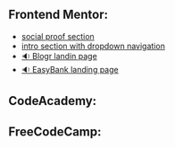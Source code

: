 ## Frontend Mentor:
  - [social proof section](https://github.com/RenatoDourad0/Courses/tree/master/frontend_mentor/social-proof-section-master)
  - [intro section with dropdown navigation](https://github.com/RenatoDourad0/Courses/tree/master/frontend_mentor/intro-section-with-dropdown-navigation-main)
  - [:sound: Blogr landin page](https://github.com/RenatoDourad0/Courses/tree/master/frontend_mentor/blogr-landing-page-main)
  - [:sound: EasyBank landing page](https://github.com/RenatoDourad0/Courses/tree/master/frontend_mentor/easybank-landing-page-master)

## CodeAcademy:

## FreeCodeCamp:
